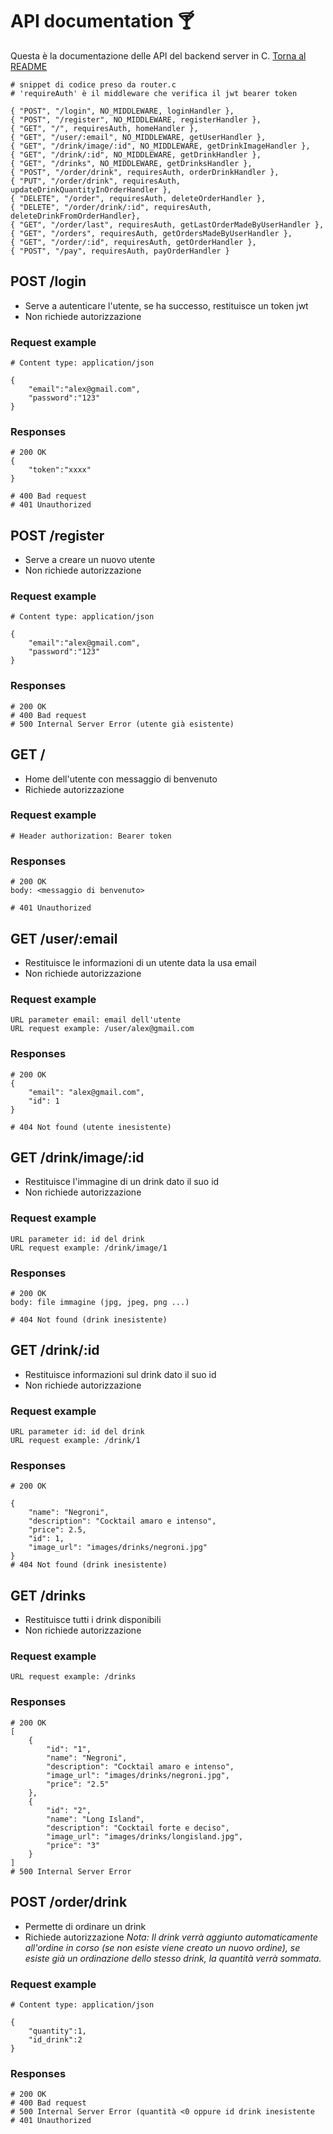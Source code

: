 # API documentation 🍸
Questa è la documentazione delle API del backend server in C. [Torna al README](../README.md)
 ```
# snippet di codice preso da router.c
# 'requireAuth' è il middleware che verifica il jwt bearer token

{ "POST", "/login", NO_MIDDLEWARE, loginHandler },
{ "POST", "/register", NO_MIDDLEWARE, registerHandler },
{ "GET", "/", requiresAuth, homeHandler },
{ "GET", "/user/:email", NO_MIDDLEWARE, getUserHandler }, 
{ "GET", "/drink/image/:id", NO_MIDDLEWARE, getDrinkImageHandler },
{ "GET", "/drink/:id", NO_MIDDLEWARE, getDrinkHandler },
{ "GET", "/drinks", NO_MIDDLEWARE, getDrinksHandler },
{ "POST", "/order/drink", requiresAuth, orderDrinkHandler },
{ "PUT", "/order/drink", requiresAuth, updateDrinkQuantityInOrderHandler },
{ "DELETE", "/order", requiresAuth, deleteOrderHandler },
{ "DELETE", "/order/drink/:id", requiresAuth, deleteDrinkFromOrderHandler},
{ "GET", "/order/last", requiresAuth, getLastOrderMadeByUserHandler },
{ "GET", "/orders", requiresAuth, getOrdersMadeByUserHandler },
{ "GET", "/order/:id", requiresAuth, getOrderHandler },
{ "POST", "/pay", requiresAuth, payOrderHandler }
 ```
## POST /login
- Serve a autenticare l'utente, se ha successo, restituisce un token jwt
- Non richiede autorizzazione
### Request example
```
# Content type: application/json

{
    "email":"alex@gmail.com",
    "password":"123"
}
```
### Responses
```
# 200 OK
{
    "token":"xxxx"
}

# 400 Bad request
# 401 Unauthorized
```
## POST /register
- Serve a creare un nuovo utente
- Non richiede autorizzazione
### Request example
```
# Content type: application/json

{
    "email":"alex@gmail.com",
    "password":"123"
}
```
### Responses
```
# 200 OK
# 400 Bad request
# 500 Internal Server Error (utente già esistente)
```
## GET /
- Home dell'utente con messaggio di benvenuto
- Richiede autorizzazione
### Request example
```
# Header authorization: Bearer token
```
### Responses
```
# 200 OK
body: <messaggio di benvenuto>

# 401 Unauthorized
```
## GET /user/:email
- Restituisce le informazioni di un utente data la usa email
- Non richiede autorizzazione
### Request example
```
URL parameter email: email dell'utente 
URL request example: /user/alex@gmail.com
```
### Responses
```
# 200 OK
{
    "email": "alex@gmail.com",
    "id": 1
}

# 404 Not found (utente inesistente)
```
## GET /drink/image/:id
- Restituisce l'immagine di un drink dato il suo id
- Non richiede autorizzazione
### Request example
```
URL parameter id: id del drink
URL request example: /drink/image/1
```
### Responses
```
# 200 OK
body: file immagine (jpg, jpeg, png ...)

# 404 Not found (drink inesistente)
```
## GET /drink/:id
- Restituisce informazioni sul drink dato il suo id
- Non richiede autorizzazione
### Request example
```
URL parameter id: id del drink
URL request example: /drink/1
```
### Responses
```
# 200 OK

{
    "name": "Negroni",
    "description": "Cocktail amaro e intenso",
    "price": 2.5,
    "id": 1,
    "image_url": "images/drinks/negroni.jpg"
}
# 404 Not found (drink inesistente)
```
## GET /drinks
- Restituisce tutti i drink disponibili
- Non richiede autorizzazione
### Request example
```
URL request example: /drinks
```
### Responses
```
# 200 OK
[
    {
        "id": "1",
        "name": "Negroni",
        "description": "Cocktail amaro e intenso",
        "image_url": "images/drinks/negroni.jpg",
        "price": "2.5"
    },
    {
        "id": "2",
        "name": "Long Island",
        "description": "Cocktail forte e deciso",
        "image_url": "images/drinks/longisland.jpg",
        "price": "3"
    }
]
# 500 Internal Server Error
```
## POST /order/drink
- Permette di ordinare un drink
- Richiede autorizzazione
*Nota: Il drink verrà aggiunto automaticamente all'ordine in corso (se non esiste viene creato un nuovo ordine), se esiste già un ordinazione dello stesso drink, la quantità verrà sommata.*
### Request example
```
# Content type: application/json

{
    "quantity":1,
    "id_drink":2
}
```
### Responses
```
# 200 OK
# 400 Bad request
# 500 Internal Server Error (quantità <0 oppure id drink inesistente
# 401 Unauthorized
```
